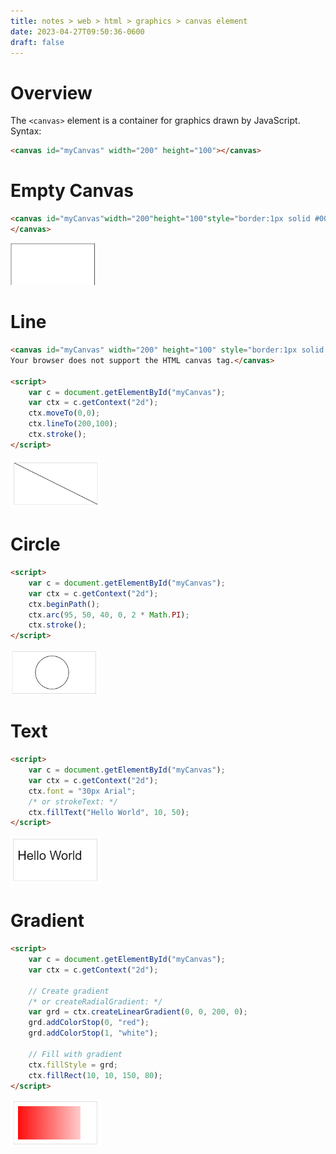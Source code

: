 ```yaml
---
title: notes > web > html > graphics > canvas element
date: 2023-04-27T09:50:36-0600
draft: false
---
```

# Overview
The `<canvas>` element is a container for graphics drawn by JavaScript.
Syntax: 
```html
<canvas id="myCanvas" width="200" height="100"></canvas>
```
# Empty Canvas
```html
<canvas id="myCanvas"width="200"height="100"style="border:1px solid #000000;">
</canvas>
```
<img src="xHTML_Graphics---canvas--Element-image1.png" style="width:1.40833in;height:0.7in" />  

# Line
```html
<canvas id="myCanvas" width="200" height="100" style="border:1px solid #d3d3d3;">
Your browser does not support the HTML canvas tag.</canvas>

<script>
    var c = document.getElementById("myCanvas");
    var ctx = c.getContext("2d");
    ctx.moveTo(0,0);
    ctx.lineTo(200,100);
    ctx.stroke();
</script>
```
<img src="xHTML_Graphics---canvas--Element-image2.png" style="width:1.5in;height:0.81667in" />  

# Circle
```html
<script>
    var c = document.getElementById("myCanvas");
    var ctx = c.getContext("2d");
    ctx.beginPath();
    ctx.arc(95, 50, 40, 0, 2 * Math.PI);
    ctx.stroke();
</script>
```
<img src="xHTML_Graphics---canvas--Element-image3.png" style="width:1.46667in;height:0.75in" />  

# Text
```html
<script>
    var c = document.getElementById("myCanvas");
    var ctx = c.getContext("2d");
    ctx.font = "30px Arial";
    /* or strokeText: */
    ctx.fillText("Hello World", 10, 50);
</script>
```
<img src="xHTML_Graphics---canvas--Element-image4.png" style="width:1.5in;height:0.79167in" />  

# Gradient
```html
<script>
    var c = document.getElementById("myCanvas");
    var ctx = c.getContext("2d");

    // Create gradient
    /* or createRadialGradient: */
    var grd = ctx.createLinearGradient(0, 0, 200, 0);
    grd.addColorStop(0, "red");
    grd.addColorStop(1, "white");

    // Fill with gradient
    ctx.fillStyle = grd;
    ctx.fillRect(10, 10, 150, 80);
</script>
```

<img src="xHTML_Graphics---canvas--Element-image5.png" style="width:1.50833in;height:0.775in" />


